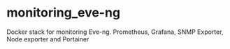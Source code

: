 # monitoring_eve-ng
 Docker stack for monitoring Eve-ng. Prometheus, Grafana, SNMP Exporter, Node exporter and Portainer
